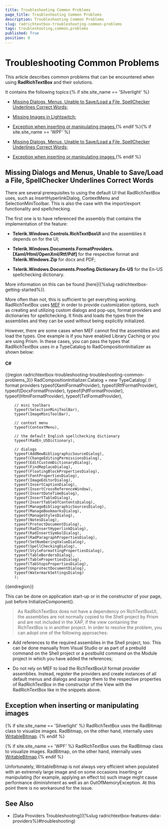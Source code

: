 ```yaml
---
title: Troubleshooting Common Problems
page_title: Troubleshooting Common Problems
description: Troubleshooting Common Problems
slug: radrichtextbox-troubleshooting-common-problems
tags: troubleshooting,common,problems
published: True
position: 0
---
```


# Troubleshooting Common Problems



This article describes common problems that can be encountered when using __RadRichTextBox__ and their solutions.
      

It contains the following topics:{% if site.site_name == 'Silverlight' %}

* [Missing Dialogs, Menus, Unable to Save/Load a File, SpellChecker Underlines Correct Words;](#missing-dialogs-and-menus,-unable-to-save/load-a-file,-spellchecker-underlines-correct-words)

* [Missing Images in Lightswitch;](#missing-images-in-lightswitch)

* [Exception when inserting or manipulating images.](#Exception_when_inserting_or_manipulating_images){% endif %}{% if site.site_name == 'WPF' %}

* [Missing Dialogs, Menus, Unable to Save/Load a File, SpellChecker Underlines Correct Words;](#missing-dialogs-and-menus,-unable-to-save/load-a-file,-spellchecker-underlines-correct-words)

* [Exception when inserting or manipulating images.](#Exception_when_inserting_or_manipulating_images){% endif %}

## Missing Dialogs and Menus, Unable to Save/Load a File, SpellChecker Underlines Correct Words

There are several prerequisites to using the default UI that RadRichTextBox uses, such as InsertHyperlinkDialog, ContextMenu and SelectionMiniToolbar. This is also the case with the import/export functionality and spellchecking.
        

The first one is to have referenced the assembly that contains the implementation of the feature:

* __Telerik.Windows.Controls.RichTextBoxUI__ and the assemblies it depends on for the UI;
          

* __Telerik.Windows.Documents.FormatProviders.[Xaml/Html/OpenXml/Rtf/Pdf]__ for the respective format and __Telerik.Windows.Zip__ for docx and PDF;
          

* __Telerik.Windows.Documents.Proofing.Dictionary.En-US__ for the En-US spellchecking dictionary.
          

More information on this can be found [here]({%slug radrichtextbox-getting-started%}).
        

More often than not, this is sufficient to get everything working. RadRichTextBox uses [MEF](http://mef.codeplex.com/) in order to provide customization options, such as creating and utilizing custom dialogs and pop-ups, format providers and dictionaries for spellchecking. It finds and loads the types from the assemblies and they can be used without being explicitly initialized.
        

However, there are some cases when MEF cannot find the assemblies and load the types. One example is if you have enabled Library Caching or you are using Prism. In these cases, you can pass the types that RadRichTextBox uses in a TypeCatalog to RadCompositionInitializer as shown below:
        

#### __C#__

{{region radrichtextbox-troubleshooting-troubleshooting-common-problems_3}}
	RadCompositionInitializer.Catalog = new TypeCatalog(
	    // format providers
	    typeof(XamlFormatProvider),
	    typeof(RtfFormatProvider),
	    typeof(DocxFormatProvider),
	    typeof(PdfFormatProvider),
	    typeof(HtmlFormatProvider),
	    typeof(TxtFormatProvider),
	
	    // mini toolbars
	    typeof(SelectionMiniToolBar),
	    typeof(ImageMiniToolBar),
	
	    // context menu
	    typeof(ContextMenu),
	
	    // the default English spellchecking dictionary
	    typeof(RadEn_USDictionary),
	
	    // dialogs
	    typeof(AddNewBibliographicSourceDialog),
	    typeof(ChangeEditingPermissionsDialog),
	    typeof(EditCustomDictionaryDialog),
	    typeof(FindReplaceDialog),
	    typeof(FloatingBlockPropertiesDialog),
	    typeof(FontPropertiesDialog),
	    typeof(ImageEditorDialog),
	    typeof(InsertCaptionDialog),
	    typeof(InsertCrossReferenceWindow),
	    typeof(InsertDateTimeDialog),
	    typeof(InsertTableDialog),
	    typeof(InsertTableOfContentsDialog),
	    typeof(ManageBibliographicSourcesDialog),
	    typeof(ManageBookmarksDialog),
	    typeof(ManageStylesDialog),
	    typeof(NotesDialog),
	    typeof(ProtectDocumentDialog),
	    typeof(RadInsertHyperlinkDialog),
	    typeof(RadInsertSymbolDialog),
	    typeof(RadParagraphPropertiesDialog),
	    typeof(SetNumberingValueDialog),
	    typeof(SpellCheckingDialog),
	    typeof(StyleFormattingPropertiesDialog),
	    typeof(TableBordersDialog),
	    typeof(TablePropertiesDialog),
	    typeof(TabStopsPropertiesDialog),
	    typeof(UnprotectDocumentDialog),
	    typeof(WatermarkSettingsDialog)
	    );
{{endregion}}



This can be done on application start-up or in the constructor of your page, just before InitializeComponent().

>As RadRichTextBox does not have a dependency on RichTextBoxUI, the assemblies are not normally copied to the Shell project by Prism and are not included in the XAP, if the view containing the RichTextBox is in another project. In order to resolve the problem, you can adopt one of the following approaches:
          

* Add references to the required assemblies in the Shell project, too. This can be done manually from Visual Studio or as part of a prebuild command on the Shell project or a postbuild command on the Module project in which you have added the references;

* Do not rely on MEF to load the RichTextBoxUI format provider assemblies. Instead, register the providers and create instances of all default menus and dialogs and assign them to the respective properties of RadRichTextBox in the constructor of the View with the RadRichTextBox like in the snippets above.

## Exception when inserting or manipulating images

{% if site.site_name == 'Silverlight' %}
RadRichTextBox uses the RadBitmap class to visualize images. RadBitmap, on the other hand, internally uses [WritableBitmap](http://msdn.microsoft.com/en-us/library/system.windows.media.imaging.writeablebitmap(v=vs.95).aspx). {% endif %}

{% if site.site_name == 'WPF' %}
RadRichTextBox uses the RadBitmap class to visualize images. RadBitmap, on the other hand, internally uses [WritableBitmap](http://msdn.microsoft.com/en-us/library/system.windows.media.imaging.writeablebitmap(v=vs.100).aspx).{% endif %}

Unfortunately, WritableBitmap is not always very efficient when populated with an extremely large image and on some occasions inserting or manipulating (for example, applying an effect to) such image might cause performance diminishment as well as an OutOfMemoryЕxception. At this point there is no workaround for the issue.
        

## See Also

* [Data Providers Troubleshooting]({%slug radrichtextbox-features-data-providers%}#troubleshooting)